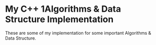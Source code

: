# My C++ 1Algorithms & Data Structure Implementation
These are some of my implementation for some important Algorithms & Data Structure.
